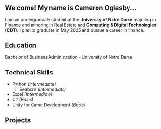 ## Welcome! My name is Cameron Oglesby...

I am an undergraduate student at the **University of Notre Dame** majoring in Finance and minoring in Real Estate and 
**Computing & Digital Technologies (CDT)**. I plan to graduate in May 2025 and pursue a career in finance. 

## Education

Bachelor of Business Administration - University of Notre Dame

## Technical Skills

- Python *(Intermediate)*
    - Seaborn *(Intermediate)*
- Excel *(Intermediate)*
- C# *(Basic)*
- Unity for Game Development *(Basic)*

## Projects


